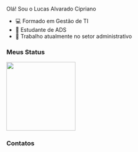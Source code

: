 Olá! Sou o Lucas Alvarado Cipriano 

- 💻 Formado em Gestão de TI
- 📖 Estudante de ADS
- 📝 Trabalho atualmente no setor administrativo

### Meus Status
<div>
      <img height="180em" src="https://github-readme-stats-sigma-five.vercel.app/api?username=LucasACipriano&show_icons=true&theme=dracula&include_all_commits=true&count_private=true" />
</div>

### Contatos


